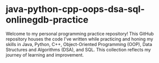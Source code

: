 # java-python-cpp-oops-dsa-sql-onlinegdb-practice
Welcome to my personal programming practice repository! This GitHub repository houses the code I've written while practicing and honing my skills in Java, Python, C++, Object-Oriented Programming (OOP), Data Structures and Algorithms (DSA), and SQL. This collection reflects my journey of learning and improvement.
